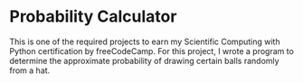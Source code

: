 # Probability Calculator

This is one of the required projects to earn my Scientific Computing with Python certification by freeCodeCamp.
For this project, I wrote a program to determine the approximate probability of drawing certain balls randomly from a hat.
